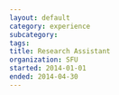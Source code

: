 ```yaml
---
layout: default
category: experience
subcategory:
tags:
title: Research Assistant
organization: SFU
started: 2014-01-01
ended: 2014-04-30
---
```

